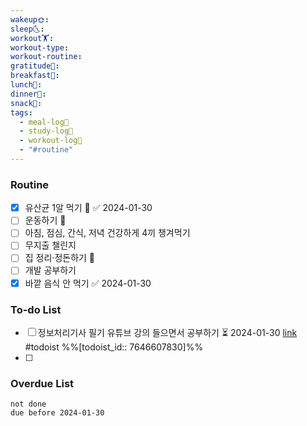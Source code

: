 ```yaml
---
wakeup🌞: 
sleep🌜: 
workout🏋️: 
workout-type: 
workout-routine: 
gratitude🙏: 
breakfast🍳: 
lunch🍚: 
dinner🥗: 
snack🍬: 
tags:
  - meal-log📝
  - study-log📓
  - workout-log💪
  - "#routine"
---
```

### Routine 
- [x] 유산균 1알 먹기 🔼 ✅ 2024-01-30
- [ ] 운동하기 🔼
- [ ] 아침, 점심, 간식, 저녁 건강하게 4끼 챙겨먹기
- [ ] 무지출 챌린지 
- [ ] 집 정리·정돈하기 🔼
- [ ] 개발 공부하기
- [x] 바깥 음식 안 먹기 ✅ 2024-01-30

### To-do List 
- [ ] 정보처리기사 필기 유튜브 강의 들으면서 공부하기 ⏳ 2024-01-30 [link](https://todoist.com/showTask?id=7646607830) #todoist %%[todoist_id:: 7646607830]%%
- [ ] 

### Overdue List
```tasks
not done
due before 2024-01-30
```

